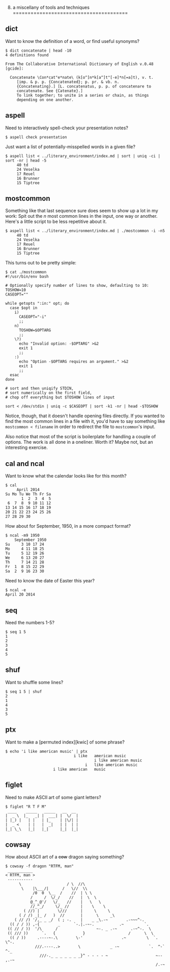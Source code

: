 8. a miscellany of tools and techniques
=======================================

dict
----

Want to know the definition of a word, or find useful synonyms?

    $ dict concatenate | head -10
    4 definitions found
    
    From The Collaborative International Dictionary of English v.0.48 [gcide]:
    
      Concatenate \Con*cat"e*nate\ (k[o^]n*k[a^]t"[-e]*n[=a]t), v. t.
         [imp. & p. p. {Concatenated}; p. pr. & vb. n.
         {Concatenating}.] [L. concatenatus, p. p. of concatenare to
         concatenate. See {Catenate}.]
         To link together; to unite in a series or chain, as things
         depending on one another.

aspell
------

Need to interactively spell-check your presentation notes?

    $ aspell check presentation

Just want a list of potentially-misspelled words in a given file?

<!-- exec -->

    $ aspell list < ../literary_environment/index.md | sort | uniq -ci | sort -nr | head -5
         40 td
         24 Veselka
         17 Reuel
         16 Brunner
         15 Tiptree

<!-- end -->

mostcommon
----------

Something like that last sequence sure does seem to show up a lot in my work:
Spit out the _n_ most common lines in the input, one way or another.   Here's
a little script to be less repetitive about it.

<!-- exec -->

    $ aspell list < ../literary_environment/index.md | ./mostcommon -i -n5
         40 td
         24 Veselka
         17 Reuel
         16 Brunner
         15 Tiptree

<!-- end -->

This turns out to be pretty simple:

<!-- exec -->

    $ cat ./mostcommon
    #!/usr/bin/env bash
    
    # Optionally specify number of lines to show, defaulting to 10:
    TOSHOW=10
    CASEOPT=""
    
    while getopts ":in:" opt; do
      case $opt in
        i)
          CASEOPT="-i"
          ;;
        n)
          TOSHOW=$OPTARG
          ;;
        \?)
          echo "Invalid option: -$OPTARG" >&2
          exit 1
          ;;
        :)
          echo "Option -$OPTARG requires an argument." >&2
          exit 1
          ;;
      esac
    done
    
    # sort and then uniqify STDIN,
    # sort numerically on the first field,
    # chop off everything but $TOSHOW lines of input
    
    sort < /dev/stdin | uniq -c $CASEOPT | sort -k1 -nr | head -$TOSHOW

<!-- end -->

Notice, though, that it doesn't handle opening files directly.  If you wanted
to find the most common lines in a file with it, you'd have to say something
like `mostcommon < filename` in order to redirect the file to `mostcommon`'s
input.

Also notice that most of the script is boilerplate for handling a couple of
options.  The work is all done in a oneliner.  Worth it?  Maybe not, but an
interesting exercise.

cal and ncal
------------

Want to know what the calendar looks like for this month?

    $ cal
         April 2014       
    Su Mo Tu We Th Fr Sa  
           1  2  3  4  5  
     6  7  8  9 10 11 12  
    13 14 15 16 17 18 19  
    20 21 22 23 24 25 26  
    27 28 29 30           

How about for September, 1950, in a more compact format?

<!-- exec -->

    $ ncal -m9 1950
        September 1950    
    Su     3 10 17 24   
    Mo     4 11 18 25   
    Tu     5 12 19 26   
    We     6 13 20 27   
    Th     7 14 21 28   
    Fr  1  8 15 22 29   
    Sa  2  9 16 23 30   

<!-- end -->

Need to know the date of Easter this year?

<!-- exec -->

    $ ncal -e
    April 20 2014

<!-- end -->

seq
---

Need the numbers 1-5?

<!-- exec -->

    $ seq 1 5
    1
    2
    3
    4
    5

<!-- end -->

shuf
----

Want to shuffle some lines?

<!-- exec -->

    $ seq 1 5 | shuf
    2
    1
    4
    3
    5

<!-- end -->

ptx
---

Want to make a [permuted index][kwic] of some phrase?

<!-- exec -->

    $ echo 'i like american music' | ptx
                                  i like   american music
                                           i like american music
                                       i   like american music
                         i like american   music

<!-- end -->



figlet
------

Need to make ASCII art of some giant letters?

<!-- exec -->

    $ figlet "R T F M"
     ____    _____   _____   __  __ 
    |  _ \  |_   _| |  ___| |  \/  |
    | |_) |   | |   | |_    | |\/| |
    |  _ <    | |   |  _|   | |  | |
    |_| \_\   |_|   |_|     |_|  |_|
                                    

<!-- end -->

cowsay
------

How about ASCII art of a <del>cow</del> dragon saying something?

<!-- exec -->

    $ cowsay -f dragon "RTFM, man"
     ___________
    < RTFM, man >
     -----------
          \                    / \  //\
           \    |\___/|      /   \//  \\
                /0  0  \__  /    //  | \ \    
               /     /  \/_/    //   |  \  \  
               @_^_@'/   \/_   //    |   \   \ 
               //_^_/     \/_ //     |    \    \
            ( //) |        \///      |     \     \
          ( / /) _|_ /   )  //       |      \     _\
        ( // /) '/,_ _ _/  ( ; -.    |    _ _\.-~        .-~~~^-.
      (( / / )) ,-{        _      `-.|.-~-.           .~         `.
     (( // / ))  '/\      /                 ~-. _ .-~      .-~^-.  \
     (( /// ))      `.   {            }                   /      \  \
      (( / ))     .----~-.\        \-'                 .~         \  `. \^-.
                 ///.----..>        \             _ -~             `.  ^-`  ^-_
                   ///-._ _ _ _ _ _ _}^ - - - - ~                     ~-- ,.-~
                                                                      /.-~

<!-- end -->
